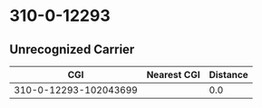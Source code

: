 # 310-0-12293
## Unrecognized Carrier


| CGI | Nearest CGI | Distance |
|-----|-------------|----------|
| 310-0-12293-102043699 |  | 0.0 |
